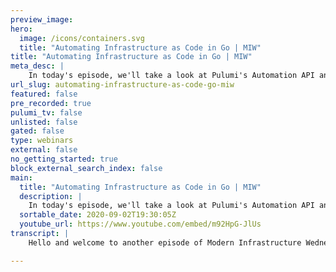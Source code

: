 ```yaml
---
preview_image:
hero:
  image: /icons/containers.svg
  title: "Automating Infrastructure as Code in Go | MIW"
title: "Automating Infrastructure as Code in Go | MIW"
meta_desc: |
    In today's episode, we'll take a look at Pulumi's Automation API and how to automate infrastructure as code.
url_slug: automating-infrastructure-as-code-go-miw
featured: false
pre_recorded: true
pulumi_tv: false
unlisted: false
gated: false
type: webinars
external: false
no_getting_started: true
block_external_search_index: false
main:
  title: "Automating Infrastructure as Code in Go | MIW"
  description: |
    In today's episode, we'll take a look at Pulumi's Automation API and how to automate infrastructure as code.  Code for this episode available here:  https://github.com/EvanBoyle/automation-api-examples  Today's example is in Go, but Pulumi makes it easy to stand up infrastructure in your favorite languages including TypeScript, JavaScript, Python, and C# - saving time over legacy tools like CloudFormation and Hashicorp Terraform.  https://www.pulumi.com/docs/get-started/?utm_campaign=PulumiTV&utm_source=youtube.com&utm_medium=video
  sortable_date: 2020-09-02T19:30:05Z
  youtube_url: https://www.youtube.com/embed/m92HpG-JlUs
transcript: |
    Hello and welcome to another episode of Modern Infrastructure Wednesday. I'm your host, Lee Zen. And today we'll be exploring automating infrastructure as code. You may think, hey, infrastructure as code is already automated, but that's actually not quite what I'm talking about here today. I'm talking about how you can take infrastructure as code and run programmatically uh such that it's not really invoked by a cli but run in just part of your regular uh applications. So, yeah, we're gonna be taking a quick demo of the Pulumi automation API and then we'll be uh automating some of that infrastructure code. So let's kind of see how that works in practice. And uh yeah, let's, let's go. Uh So I have a uh a program already pulled up here. This is um from the uh uh automation API examples repository. Uh And that you'll find a link to that below uh in the, in the description of this video. But you know, this is, this is basically, you know how, how it's structured will bring it. It's, it's in go that's kind of what the preview is right now. And uh you can see at the very beginning one of the cool things I guess that you talk about here is like the way that this works is, you know, we don't invoke the Pulumi cli at all here. We're just going to run this as a normal go program and have all the Pulumi things take place and have our infrastructure provisioned. Uh So you still get all the same desired state, uh type things that you get with Pulumi, but without having to invoke the cli. So here we define our project just like we would in, in a normal Pulumi program and then we create a deploy function. Uh And here this is what you would typically think of as a Pulumi program. This is in lined into the code. Uh And so, you know, very simple, we create an S3 bucket, create an object and a policy and then that gets deployed. Uh And then we have an output. So, um but you can see the actual deployment actions uh and the coordination of everything happens fully within this program. So uh and we install the plugins, we, you know, we, we uh define the stack, all that happening here uh within the program itself instead of it outside of it on the cl I. So if I go to the my command line and I and I run um see I'm actually running go here instead of running Pulumi. Um This will actually go ahead and uh create the stack and also uh deploy the program. So you can see it, installs the plug in and creates the stack and then it actually starts the update and creates my, creates my bucket along with the the object inside the bucket. So that should finish in just a second. And we can actually take this uh URL and we can uh see if that uh that works. So let me bring up Chrome and sure enough, uh we have our website. So that's kind of, you know, what you expect and, and uh not really showing that much of the automation aspects of this yet. So let's let's try to do that. So you can see if we go back to here, like one of the cool things if you think about this is that we're just running this from a regular Go program. And so really all this can be refactored uh as of the regular Go program and, and anything can, you know, you can really do anything here uh as you would expect in a normal program. So, um you know, with, with a AAA plumbing program, typically you would run Pulumi up and that's going to invoke the, the GO code. Um And so it's kind of harder to kind of think about like running that code in the context of something uh else like something outside of, of that program. But here, uh we could totally imagine like taking this uh here, this, this code of highlighted where we're creating these, these objects. Uh And you could totally imagine like driving that off of something else um in your program. So let's, you know, as kind of like a uh a, a brief example of that. Um If I were to take this and you, I'll take, I'll extract this into its own function. So we'll call this like, you know, uh create con create content and this will be a new function which takes also Pulumi context. Oops and uh the, the bucket ID, which needs to be a uh let me uh and he uh um and so uh here, we can, we can basically take this and copy and paste it into that uh that function. And if I took too much did not mean to do that, just need that to here. So take this, put that in here and oh we take this bucket ID, put this here. Uh And then we'll, you know, we'll finish our refactoring like this, right? And uh we can say if OK, so we factored it basically, it's gonna run exactly the same way if I run it right now. But what's interesting now if you think about like the fact that we've extracted this uh function is like this function could actually be driven, you know, off of some other scoped thing um in this, in this program, right? Like I could have, for example, a map uh of data uh that gets fed into here. So for example, like we could, we could change, um we could change this to be, you know, program driven off of what's going on in the program uh as opposed to, you know, this thing that uh is kind of static quote unquote to how I've already written my ping program. So this could be driven off like the inputs to this program can be driven off of this outer program that I'm, I'm writing. So that I think it's a very cool way to think about just how you can actually automate your infrastructures code. Like all this is just normal go code that we can uh then manipulate um in the context of in the context of our program. So yeah, I just want to show kind of uh this is a new preview feature we have in Pulumi this automation api uh hope you guys can take it for a spin and yeah, and, and, and uh give us your feedback. Uh Please make sure to like and subscribe to Pulumi TV. And we'll see you next week on modern infrastructure Wednesday.

---
```

